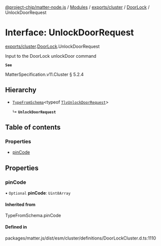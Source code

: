 [@project-chip/matter-node.js](../README.md) / [Modules](../modules.md) / [exports/cluster](../modules/exports_cluster.md) / [DoorLock](../modules/exports_cluster.DoorLock.md) / UnlockDoorRequest

# Interface: UnlockDoorRequest

[exports/cluster](../modules/exports_cluster.md).[DoorLock](../modules/exports_cluster.DoorLock.md).UnlockDoorRequest

Input to the DoorLock unlockDoor command

**`See`**

MatterSpecification.v11.Cluster § 5.2.4

## Hierarchy

- [`TypeFromSchema`](../modules/exports_tlv.md#typefromschema)\<typeof [`TlvUnlockDoorRequest`](../modules/exports_cluster.DoorLock.md#tlvunlockdoorrequest)\>

  ↳ **`UnlockDoorRequest`**

## Table of contents

### Properties

- [pinCode](exports_cluster.DoorLock.UnlockDoorRequest.md#pincode)

## Properties

### pinCode

• `Optional` **pinCode**: `Uint8Array`

#### Inherited from

TypeFromSchema.pinCode

#### Defined in

packages/matter.js/dist/esm/cluster/definitions/DoorLockCluster.d.ts:1110
